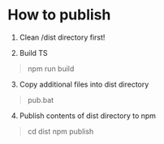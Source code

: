 # How to publish

1. Clean /dist directory first!

2. Build TS

> npm run build

3. Copy additional files into dist directory

> pub.bat

4. Publish contents of dist directory to npm

> cd dist
> npm publish
